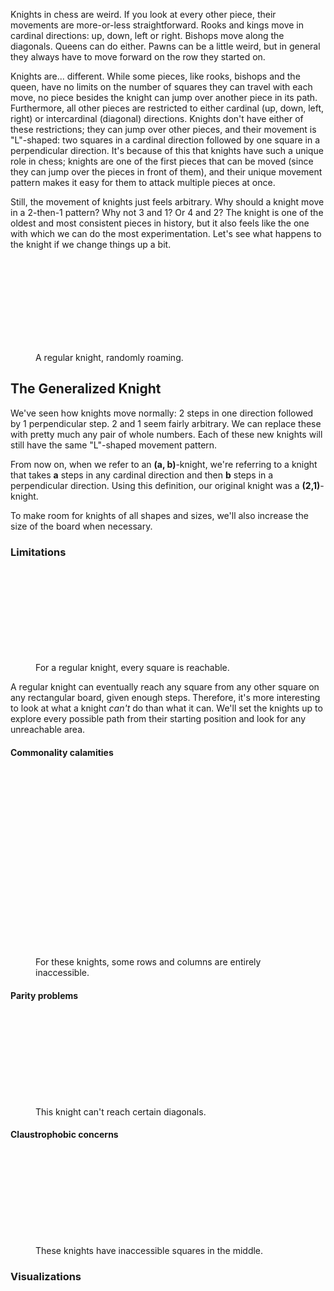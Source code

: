 Knights in chess are weird. If you look at every other piece, their movements are more-or-less straightforward.
Rooks and kings move in cardinal directions: up, down, left or right. Bishops move along the diagonals.
Queens can do either. Pawns can be a little weird, but in general they always have to move forward on the row they started on. 

Knights are... different. While some pieces, like rooks, bishops and the queen, have no limits on the number of
squares they can travel with each move, no piece besides the knight can jump over another piece in its path. Furthermore, all other 
pieces are restricted to either cardinal (up, down, left, right) or intercardinal (diagonal)
directions. Knights don't have either of these restrictions; they can jump over other pieces, and their
movement is "L"-shaped: two squares in a cardinal direction followed by one square in a perpendicular 
direction. It's because of this that knights have such a unique role in chess; knights are one of the 
first pieces that can be moved (since they can jump over the pieces in front of them), and their unique 
movement pattern makes it easy for them to attack multiple pieces at once.

Still, the movement of knights just feels arbitrary. Why should a knight move in a 2-then-1 pattern? Why not 3 
and 1? Or 4 and 2? The knight is one of the oldest and most consistent pieces in history, but it also 
feels like the one with which we can do the most experimentation. Let's see what happens to the knight if 
we change things up a bit.

<figure>
<svg id='knight-intro-animation'></svg>
<figcaption>A regular knight, randomly roaming.</figcaption>
</figure>

## The Generalized Knight

We've seen how knights move normally: 2 steps in one direction followed by 1 perpendicular 
step. 2 and 1 seem fairly arbitrary. We can replace these with pretty much any pair of whole numbers.
Each of these new knights will still have the same "L"-shaped movement pattern.

From now on, when we refer to an **(a, b)**-knight, we're referring to a knight that takes **a** steps 
in any cardinal direction and then **b** steps in a perpendicular direction. 
Using this definition, our original knight was a **(2,1)**-knight.

To make room for knights of all shapes and sizes, we'll also increase the size of the board when necessary.

### Limitations

<figure>
<svg id='2-1-knight-bfs'></svg>
<figcaption>For a regular knight, every square is reachable.</figcaption>
</figure>

A regular knight can eventually reach any square from any other square on any rectangular board, given enough steps.
Therefore, it's more interesting to look at what a knight *can't* do than what it can. We'll set the knights up to explore
every possible path from their starting position and look for any unreachable area.

#### Commonality calamities

<figure>
<svg id='common-4-2-knight-bfs'></svg>
<svg id='common-6-9-knight-bfs'></svg>
<figcaption>For these knights, some rows and columns are entirely inaccessible.</figcaption>
</figure>

#### Parity problems

<figure>
<svg id='parity-3-1-knight-bfs'></svg>
<figcaption>This knight can't reach certain diagonals.</figcaption>
</figure>

<div id='parity-grid'></div>

#### Claustrophobic concerns

<figure>
<svg id='5-2-knight-bfs'></svg>
<figcaption>These knights have inaccessible squares in the middle.</figcaption>
</figure>

### Visualizations


